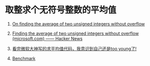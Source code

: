 # 取整求个无符号整数的平均值

1. [On finding the average of two unsigned integers without overflow](https://devblogs.microsoft.com/oldnewthing/20220207-00/?p=106223)

2. [Finding the average of two unsigned integers without overflow (microsoft.com) —— Hacker News](https://news.ycombinator.com/item?id=30252263)

3. [看完微软大神写的求平均值代码，我意识到自己还是too young了!](https://zhuanlan.zhihu.com/p/482979228)

4. [Benchmark](https://godbolt.org/z/48rEKrs3x)